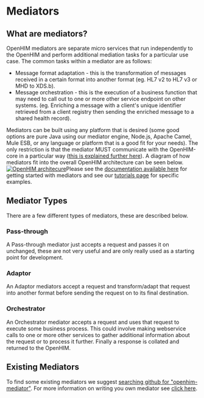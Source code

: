 Mediators
=========

What are mediators?
-------------------

OpenHIM mediators are separate micro services that run independently to the OpenHIM and perform additional mediation tasks for a particular use case. The common tasks within a mediator are as follows:

*   Message format adaptation - this is the transformation of messages received in a certain format into another format (eg. HL7 v2 to HL7 v3 or MHD to XDS.b).
*   Message orchestration - this is the execution of a business function that may need to call out to one or more other service endpoint on other systems. (eg. Enriching a message with a client's unique identifier retrieved from a client registry then sending the enriched message to a shared health record).

Mediators can be built using any platform that is desired (some good options are pure Java using our mediator engine, Node.js, Apache Camel, Mule ESB, or any language or platform that is a good fit for your needs). The only restriction is that the mediator MUST communicate with the OpenHIM-core in a particular way ([this is explained further here](https://github.com/jembi/openhim-core-js/wiki/Creating-an-OpenHIM-mediator#mediator-communication-with-core)). A diagram of how mediators fit into the overall OpenHIM architecture can be seen below. [![OpenHIM architecure](http://www.openhim.org/wp-content/uploads/2014/12/OpenHIM-presentation-for-HITRAC.png)](http://www.openhim.org/wp-content/uploads/2014/12/OpenHIM-presentation-for-HITRAC.png)Please see the [documentation available here](https://github.com/jembi/openhim-core-js/wiki/Creating-an-OpenHIM-mediator) for getting started with mediators and see our [tutorials page](http://www.openhim.org/tutorials/ "Tutorials") for specific examples.

Mediator Types
--------------

There are a few different types of mediators, these are described below.

### Pass-through

A Pass-through mediator just accepts a request and passes it on unchanged, these are not very useful and are only really used as a starting point for development.

### Adaptor

An Adaptor mediators accept a request and transform/adapt that request into another format before sending the request on to its final destination.

### Orchestrator

An Orchestrator mediator accepts a request and uses that request to execute some business process. This could involve making webservice calls to one or more other services to gather additional information about the request or to process it further. Finally a response is collated and returned to the OpenHIM.

Existing Mediators
------------------

To find some existing mediators we suggest [searching github for "openhim-mediator"](https://github.com/search?utf8=%E2%9C%93&q=%22openhim-mediator%22&type=Repositories&ref=searchresults). For more information on writing you own mediator see [click here](/dev-guide/mediators.html).